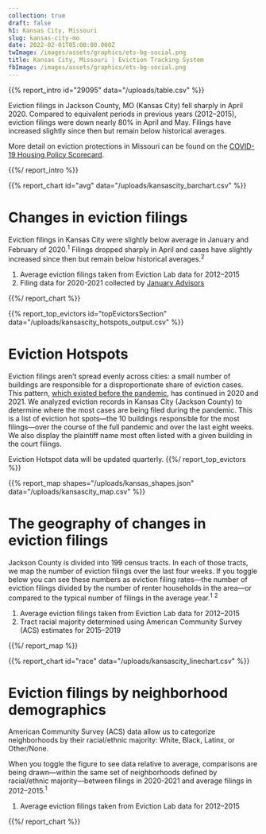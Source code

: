 ```yaml
---
collection: true
draft: false
h1: Kansas City, Missouri
slug: kansas-city-mo
date: 2022-02-01T05:00:00.000Z
twImage: /images/assets/graphics/ets-bg-social.png
title: Kansas City, Missouri | Eviction Tracking System
fbImage: /images/assets/graphics/ets-bg-social.png
---
```


{{% report_intro id="29095" data="/uploads/table.csv" %}}





















Eviction filings in Jackson County, MO (Kansas City) fell sharply in April 2020. Compared to equivalent periods in previous years (2012–2015), eviction filings were down nearly 80% in April and May. Filings have increased slightly since then but remain below historical averages.

More detail on eviction protections in Missouri can be found on the [COVID-19 Housing Policy Scorecard](https://evictionlab.org/covid-policy-scorecard/mo/).





















{{%/ report_intro %}}



{{% report_chart id="avg" data="/uploads/kansascity_barchart.csv" %}}













# Changes in eviction filings

Eviction filings in Kansas City were slightly below average in January and February of 2020.<sup>1</sup> Filings dropped sharply in April and cases have slightly increased since then but remain below historical averages.<sup>2</sup>

1. Average eviction filings taken from Eviction Lab data for 2012–2015
2. Filing data for 2020-2021 collected by [January Advisors](https://www.januaryadvisors.com/)













{{%/ report_chart %}}



{{% report_top_evictors id="topEvictorsSection" data="/uploads/kansascity_hotspots_output.csv" %}}
# Eviction Hotspots

Eviction filings aren’t spread evenly across cities: a small number of buildings are responsible for a disproportionate share of eviction cases. This pattern, [which existed before the pandemic](https://evictionlab.org/top-evicting-landlords-drive-us-eviction-crisis/), has continued in 2020 and 2021. We analyzed eviction records in Kansas City (Jackson County) to determine where the most cases are being filed during the pandemic. This is a list of eviction hot spots—the 10 buildings responsible for the most filings—over the course of the full pandemic and over the last eight weeks. We also display the plaintiff name most often listed with a given building in the court filings.

Eviction Hotspot data will be updated quarterly.
{{%/ report_top_evictors %}}



{{% report_map shapes="/uploads/kansas_shapes.json" data="/uploads/kansascity_map.csv" %}}

# The geography of changes in eviction filings

Jackson County is divided into 199 census tracts. In each of those tracts, we map the number of eviction filings over the last four weeks. If you toggle below you can see these numbers as eviction filing rates—the number of eviction filings divided by the number of renter households in the area—or compared to the typical number of filings in the average year.<sup>1</sup> <sup>2</sup>

1. Average eviction filings taken from Eviction Lab data for 2012–2015
2. Tract racial majority determined using American Community Survey (ACS) estimates for 2015–2019

{{%/ report_map %}}



{{% report_chart id="race" data="/uploads/kansascity_linechart.csv" %}}

# Eviction filings by neighborhood demographics

American Community Survey (ACS) data allow us to categorize neighborhoods by their racial/ethnic majority: White, Black, Latinx, or Other/None. 

When you toggle the figure to see data relative to average, comparisons are being drawn—within the same set of neighborhoods defined by racial/ethnic majority—between filings in 2020-2021 and average filings in 2012–2015.<sup>1</sup>

1. Average eviction filings taken from Eviction Lab data for 2012–2015

{{%/ report_chart %}}